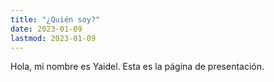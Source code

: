```yaml
---
title: "¿Quién soy?"
date: 2023-01-09
lastmod: 2023-01-09
---
```


Hola, mi nombre es Yaidel. Esta es la página de presentación.
